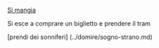 [Si mangia](https://www.youtube.com/watch?v=sN6opoE0iZk)

Si esce a comprare un biglietto e prendere il tram

[prendi dei sonniferi] (../domire/sogno-strano.md)
